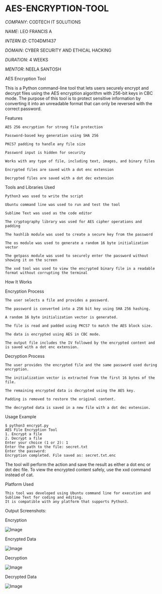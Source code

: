 # AES-ENCRYPTION-TOOL

 *COMPANY*: CODTECH IT SOLUTIONS

 *NAME*: LEO FRANCIS A

 *INTERN ID*: CT04DM1437 

 *DOMAIN*: CYBER SECURITY AND ETHICAL HACKING

 *DURATION*: 4 WEEKS

 *MENTOR*: NEELA SANTOSH

AES Encryption Tool

This is a Python command-line tool that lets users securely encrypt and decrypt files using the AES encryption algorithm with 256-bit keys in CBC mode. The purpose of this tool is to protect sensitive information by converting it into an unreadable format that can only be reversed with the correct password.

Features

    AES 256 encryption for strong file protection

    Password-based key generation using SHA 256

    PKCS7 padding to handle any file size

    Password input is hidden for security

    Works with any type of file, including text, images, and binary files

    Encrypted files are saved with a dot enc extension

    Decrypted files are saved with a dot dec extension

Tools and Libraries Used

    Python3 was used to write the script

    Ubuntu command line was used to run and test the tool

    Sublime Text was used as the code editor

    The cryptography library was used for AES cipher operations and padding

    The hashlib module was used to create a secure key from the password

    The os module was used to generate a random 16 byte initialization vector

    The getpass module was used to securely enter the password without showing it on the screen

    The xxd tool was used to view the encrypted binary file in a readable format without corrupting the terminal

How It Works

Encryption Process
   
    The user selects a file and provides a password.

    The password is converted into a 256 bit key using SHA 256 hashing.

    A random 16 byte initialization vector is generated.
   
    The file is read and padded using PKCS7 to match the AES block size.

    The data is encrypted using AES in CBC mode.

    The output file includes the IV followed by the encrypted content and is saved with a dot enc extension.

Decryption Process
 
    The user provides the encrypted file and the same password used during encryption.

    The initialization vector is extracted from the first 16 bytes of the file.

    The remaining encrypted data is decrypted using the AES key.

    Padding is removed to restore the original content.

    The decrypted data is saved in a new file with a dot dec extension.

Usage Example

    $ python3 encrypt.py
    AES File Encryption Tool
    1. Encrypt a file
    2. Decrypt a file
    Enter your choice (1 or 2): 1
    Enter the path to the file: secret.txt
    Enter the password:
    Encryption completed. File saved as: secret.txt.enc

The tool will perform the action and save the result as either a dot enc or dot dec file.
To view the encrypted content safely, use the xxd command instead of cat.


Platform Used

    This tool was developed using Ubuntu command line for execution and Sublime Text for coding and editing.
    It is compatible with any platform that supports Python3.

Output Screenshots:

Encryption

![Image](https://github.com/user-attachments/assets/907091b3-cb42-4dc2-984b-122a569780b7)

Encrypted Data

![Image](https://github.com/user-attachments/assets/531df4ec-80a2-4756-89f0-b72fbc5bfe07)

Decryption

![Image](https://github.com/user-attachments/assets/9a5795d7-717b-4fbc-aa89-39e8e40fc5fc)

Decrypted Data

![Image](https://github.com/user-attachments/assets/d6876149-dc0d-414d-a946-c3b25a725f6f)
